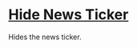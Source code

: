 # [Hide News Ticker](https://www.mousehuntgame.com/preferences.php?tab=mousehunt-improved-settings#mousehunt-improved-settings-element-hiding-hide-news-ticker)

Hides the news ticker.
